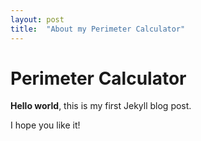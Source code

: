 ```yaml
---
layout: post
title:  "About my Perimeter Calculator"
---
```


# Perimeter Calculator

**Hello world**, this is my first Jekyll blog post.

I hope you like it!

